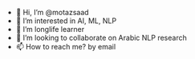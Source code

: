 - 👋 Hi, I’m @motazsaad
- 👀 I’m interested in AI, ML, NLP
- 🌱 I’m longlife learner 
- 💞️ I’m looking to collaborate on Arabic NLP research 
- 📫 How to reach me? by email 

<!---
motazsaad/motazsaad is a ✨ special ✨ repository because its `README.md` (this file) appears on your GitHub profile.
You can click the Preview link to take a look at your changes.
--->

